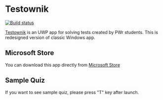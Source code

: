# Testownik

[![Build status](https://ci.appveyor.com/api/projects/status/ifab4osmpvwd998o?svg=true)](https://ci.appveyor.com/project/kumalg/testownik)

[Testownik](https://www.microsoft.com/store/apps/9N429ZCS67D9) is an UWP app for solving tests created by PWr students. This is redesigned version of classic Windows app.

## Microsoft Store

You can download this app directly from [Microsoft Store](https://www.microsoft.com/store/apps/9N429ZCS67D9)

## Sample Quiz
If you want to see sample quiz, please press "T" key after launch.
